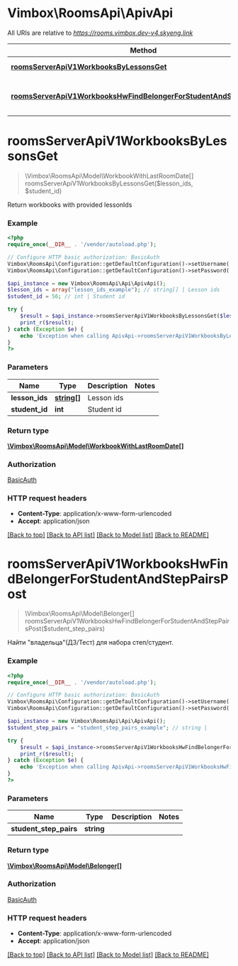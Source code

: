 # Vimbox\RoomsApi\ApivApi

All URIs are relative to *https://rooms.vimbox.dev-v4.skyeng.link*

Method | HTTP request | Description
------------- | ------------- | -------------
[**roomsServerApiV1WorkbooksByLessonsGet**](ApivApi.md#roomsServerApiV1WorkbooksByLessonsGet) | **GET** /rooms/server-api/v1/workbooks/byLessons | Return workbooks with provided lessonIds
[**roomsServerApiV1WorkbooksHwFindBelongerForStudentAndStepPairsPost**](ApivApi.md#roomsServerApiV1WorkbooksHwFindBelongerForStudentAndStepPairsPost) | **POST** /rooms/server-api/v1/workbooks/hw/findBelongerForStudentAndStepPairs | Найти \&quot;владельца\&quot;(ДЗ/Тест) для набора степ/студент.


# **roomsServerApiV1WorkbooksByLessonsGet**
> \Vimbox\RoomsApi\Model\WorkbookWithLastRoomDate[] roomsServerApiV1WorkbooksByLessonsGet($lesson_ids, $student_id)

Return workbooks with provided lessonIds

### Example
```php
<?php
require_once(__DIR__ . '/vendor/autoload.php');

// Configure HTTP basic authorization: BasicAuth
Vimbox\RoomsApi\Configuration::getDefaultConfiguration()->setUsername('YOUR_USERNAME');
Vimbox\RoomsApi\Configuration::getDefaultConfiguration()->setPassword('YOUR_PASSWORD');

$api_instance = new Vimbox\RoomsApi\Api\ApivApi();
$lesson_ids = array("lesson_ids_example"); // string[] | Lesson ids
$student_id = 56; // int | Student id

try {
    $result = $api_instance->roomsServerApiV1WorkbooksByLessonsGet($lesson_ids, $student_id);
    print_r($result);
} catch (Exception $e) {
    echo 'Exception when calling ApivApi->roomsServerApiV1WorkbooksByLessonsGet: ', $e->getMessage(), PHP_EOL;
}
?>
```

### Parameters

Name | Type | Description  | Notes
------------- | ------------- | ------------- | -------------
 **lesson_ids** | [**string[]**](../Model/string.md)| Lesson ids |
 **student_id** | **int**| Student id |

### Return type

[**\Vimbox\RoomsApi\Model\WorkbookWithLastRoomDate[]**](../Model/WorkbookWithLastRoomDate.md)

### Authorization

[BasicAuth](../../README.md#BasicAuth)

### HTTP request headers

 - **Content-Type**: application/x-www-form-urlencoded
 - **Accept**: application/json

[[Back to top]](#) [[Back to API list]](../../README.md#documentation-for-api-endpoints) [[Back to Model list]](../../README.md#documentation-for-models) [[Back to README]](../../README.md)

# **roomsServerApiV1WorkbooksHwFindBelongerForStudentAndStepPairsPost**
> \Vimbox\RoomsApi\Model\Belonger[] roomsServerApiV1WorkbooksHwFindBelongerForStudentAndStepPairsPost($student_step_pairs)

Найти \"владельца\"(ДЗ/Тест) для набора степ/студент.

### Example
```php
<?php
require_once(__DIR__ . '/vendor/autoload.php');

// Configure HTTP basic authorization: BasicAuth
Vimbox\RoomsApi\Configuration::getDefaultConfiguration()->setUsername('YOUR_USERNAME');
Vimbox\RoomsApi\Configuration::getDefaultConfiguration()->setPassword('YOUR_PASSWORD');

$api_instance = new Vimbox\RoomsApi\Api\ApivApi();
$student_step_pairs = "student_step_pairs_example"; // string | 

try {
    $result = $api_instance->roomsServerApiV1WorkbooksHwFindBelongerForStudentAndStepPairsPost($student_step_pairs);
    print_r($result);
} catch (Exception $e) {
    echo 'Exception when calling ApivApi->roomsServerApiV1WorkbooksHwFindBelongerForStudentAndStepPairsPost: ', $e->getMessage(), PHP_EOL;
}
?>
```

### Parameters

Name | Type | Description  | Notes
------------- | ------------- | ------------- | -------------
 **student_step_pairs** | **string**|  |

### Return type

[**\Vimbox\RoomsApi\Model\Belonger[]**](../Model/Belonger.md)

### Authorization

[BasicAuth](../../README.md#BasicAuth)

### HTTP request headers

 - **Content-Type**: application/x-www-form-urlencoded
 - **Accept**: application/json

[[Back to top]](#) [[Back to API list]](../../README.md#documentation-for-api-endpoints) [[Back to Model list]](../../README.md#documentation-for-models) [[Back to README]](../../README.md)

